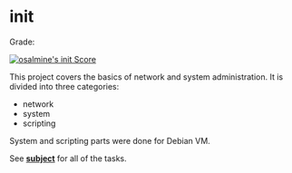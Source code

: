 # init

Grade:

[![osalmine's init Score](https://badge42.vercel.app/api/v2/cl2gijtz7003009mofz5pnp5t/project/1759864)](https://github.com/JaeSeoKim/badge42)

This project covers the basics of network and system administration. It is divided into three categories:

- network
- system
- scripting

System and scripting parts were done for Debian VM.

See **[subject](init.en.pdf)** for all of the tasks.
